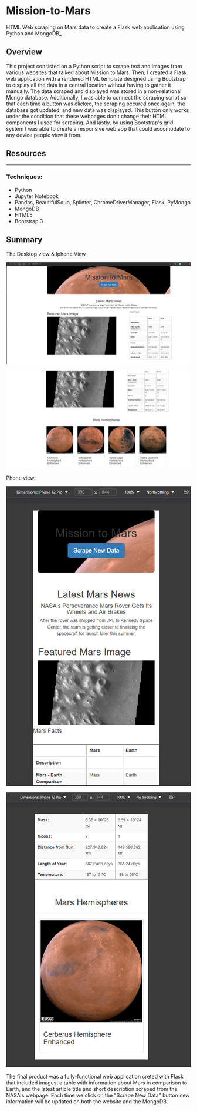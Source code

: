 # **Mission-to-Mars**
HTML Web scraping on Mars data to create a Flask web application using Python and MongoDB_

## **Overview**

This project consisted on a Python script to scrape text and images from various websites that talked about Mission to Mars. Then, I created a Flask web application with a rendered HTML template designed using Bootstrap to display all the data in a central location without having to gather it manually. The data scraped and displayed was stored in a non-relational Mongo database. Additionally, I was able to connect the scraping script so that each time a button was clicked, the scraping occured once again, the database got updated, and new data was displayed. This button only works under the condition that these webpages don't change their HTML components I used for scraping. And lastly, by using Bootstrap's grid system I was able to create a responsive web app that could accomodate to any device people view it from.

## **Resources**
---
### Techniques:
* Python
* Jupyter Notebook
* Pandas, BeautifulSoup, Splinter, ChromeDriverManager, Flask, PyMongo
* MongoDB
* HTML5
* Bootstrap 3

## **Summary**

The Desktop view & Iphone View

![ScreenShot](https://github.com/ruimin1231/Web-Scraping-with-HTML-CSS/blob/main/challenge/images/mission_to_mars_desktop1.png)

![ScreenShot](https://github.com/ruimin1231/Web-Scraping-with-HTML-CSS/blob/main/challenge/images/mission_to_mars_desktop2.png)

Phone view:

![ScreenShot](https://github.com/ruimin1231/Web-Scraping-with-HTML-CSS/blob/main/challenge/images/iPhone_view1.png)

![ScreenShot](https://github.com/ruimin1231/Web-Scraping-with-HTML-CSS/blob/main/challenge/images/iPhone_view_2.png)

The final product was a fully-functional web application creted with Flask that included images, a table with information about Mars in comparison to Earth, and the latest article title and short description scraped from the NASA's webpage. Each time we click on the "Scrape New Data" button new information will be updated on both the website and the MongoDB.
